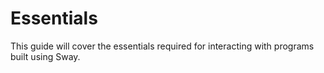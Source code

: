 # Essentials

This guide will cover the essentials required for interacting with programs built using Sway.